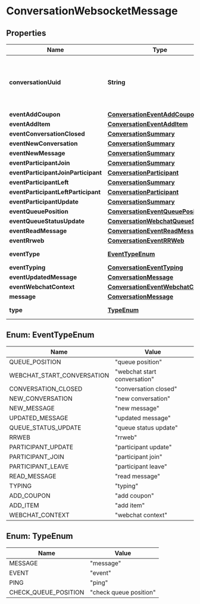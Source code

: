 

# ConversationWebsocketMessage


## Properties

| Name | Type | Description | Notes |
|------------ | ------------- | ------------- | -------------|
|**conversationUuid** | **String** | Conversation UUID if the websocket message is tied to a specific conversation |  [optional] |
|**eventAddCoupon** | [**ConversationEventAddCoupon**](ConversationEventAddCoupon.md) |  |  [optional] |
|**eventAddItem** | [**ConversationEventAddItem**](ConversationEventAddItem.md) |  |  [optional] |
|**eventConversationClosed** | [**ConversationSummary**](ConversationSummary.md) |  |  [optional] |
|**eventNewConversation** | [**ConversationSummary**](ConversationSummary.md) |  |  [optional] |
|**eventNewMessage** | [**ConversationSummary**](ConversationSummary.md) |  |  [optional] |
|**eventParticipantJoin** | [**ConversationSummary**](ConversationSummary.md) |  |  [optional] |
|**eventParticipantJoinParticipant** | [**ConversationParticipant**](ConversationParticipant.md) |  |  [optional] |
|**eventParticipantLeft** | [**ConversationSummary**](ConversationSummary.md) |  |  [optional] |
|**eventParticipantLeftParticipant** | [**ConversationParticipant**](ConversationParticipant.md) |  |  [optional] |
|**eventParticipantUpdate** | [**ConversationSummary**](ConversationSummary.md) |  |  [optional] |
|**eventQueuePosition** | [**ConversationEventQueuePosition**](ConversationEventQueuePosition.md) |  |  [optional] |
|**eventQueueStatusUpdate** | [**ConversationWebchatQueueStatus**](ConversationWebchatQueueStatus.md) |  |  [optional] |
|**eventReadMessage** | [**ConversationEventReadMessage**](ConversationEventReadMessage.md) |  |  [optional] |
|**eventRrweb** | [**ConversationEventRRWeb**](ConversationEventRRWeb.md) |  |  [optional] |
|**eventType** | [**EventTypeEnum**](#EventTypeEnum) | Type of event |  [optional] |
|**eventTyping** | [**ConversationEventTyping**](ConversationEventTyping.md) |  |  [optional] |
|**eventUpdatedMessage** | [**ConversationMessage**](ConversationMessage.md) |  |  [optional] |
|**eventWebchatContext** | [**ConversationEventWebchatContext**](ConversationEventWebchatContext.md) |  |  [optional] |
|**message** | [**ConversationMessage**](ConversationMessage.md) |  |  [optional] |
|**type** | [**TypeEnum**](#TypeEnum) | Type of message |  [optional] |



## Enum: EventTypeEnum

| Name | Value |
|---- | -----|
| QUEUE_POSITION | &quot;queue position&quot; |
| WEBCHAT_START_CONVERSATION | &quot;webchat start conversation&quot; |
| CONVERSATION_CLOSED | &quot;conversation closed&quot; |
| NEW_CONVERSATION | &quot;new conversation&quot; |
| NEW_MESSAGE | &quot;new message&quot; |
| UPDATED_MESSAGE | &quot;updated message&quot; |
| QUEUE_STATUS_UPDATE | &quot;queue status update&quot; |
| RRWEB | &quot;rrweb&quot; |
| PARTICIPANT_UPDATE | &quot;participant update&quot; |
| PARTICIPANT_JOIN | &quot;participant join&quot; |
| PARTICIPANT_LEAVE | &quot;participant leave&quot; |
| READ_MESSAGE | &quot;read message&quot; |
| TYPING | &quot;typing&quot; |
| ADD_COUPON | &quot;add coupon&quot; |
| ADD_ITEM | &quot;add item&quot; |
| WEBCHAT_CONTEXT | &quot;webchat context&quot; |



## Enum: TypeEnum

| Name | Value |
|---- | -----|
| MESSAGE | &quot;message&quot; |
| EVENT | &quot;event&quot; |
| PING | &quot;ping&quot; |
| CHECK_QUEUE_POSITION | &quot;check queue position&quot; |



